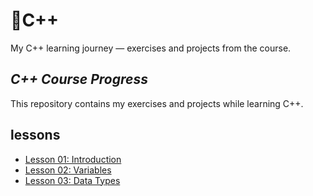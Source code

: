 # 📌C++
My C++ learning journey — exercises and projects from the course.
## *C++ Course Progress*  

This repository contains my exercises and projects while learning C++.  

## lessons 
- [Lesson 01: Introduction](lesson-01-introduction/)  
- [Lesson 02: Variables](lesson-02-variables/)  
- [Lesson 03: Data Types](lesson-03-dataTypes/)  
